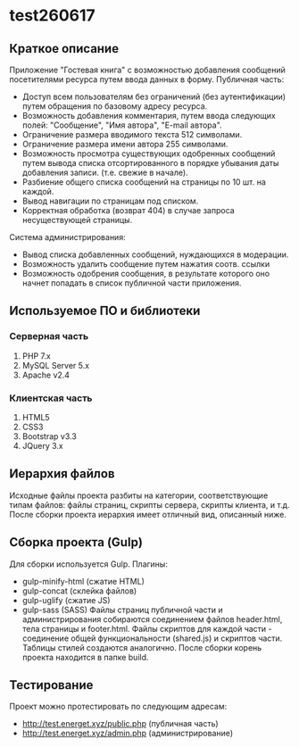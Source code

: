 # test260617

## Краткое описание

Приложение "Гостевая книга" с возможностью добавления сообщений посетителями ресурса путем ввода данных в форму.
Публичная часть:
- Доступ всем пользователям без ограничений (без аутентификации) путем обращения по базовому адресу ресурса.
- Возможность добавления комментария, путем ввода следующих полей: "Сообщение", "Имя автора", "E-mail автора".
- Ограничение размера вводимого текста 512 символами.
- Ограничение размера имени автора 255 символами.
- Возможность просмотра существующих одобренных сообщений путем вывода списка отсортированного
 в порядке убывания даты добавления записи. (т.е. свежие в начале).
- Разбиение общего списка сообщений на страницы по 10 шт. на каждой.
- Вывод навигации по страницам под списком.
- Корректная обработка (возврат 404) в случае запроса несуществующей страницы.

Система администрирования:
- Вывод списка добавленных сообщений, нуждающихся в модерации.
- Возможность удалить сообщение путем нажатия соотв. ссылки
- Возможность одобрения сообщения, в результате которого оно начнет попадать в список публичной части приложения.

## Используемое ПО и библиотеки
### Серверная часть
1. PHP 7.x
2. MySQL Server 5.x
3. Apache v2.4

### Клиентская часть
1. HTML5
2. CSS3
3. Bootstrap v3.3
4. JQuery 3.x

## Иерархия файлов
Исходные файлы проекта разбиты на категории, соответствующие типам файлов: файлы страниц, скрипты сервера, скрипты клиента, и т.д.
После сборки проекта иерархия имеет отличный вид, описанный ниже.

## Сборка проекта (Gulp)
Для сборки используется Gulp. Плагины:
- gulp-minify-html (сжатие HTML)
- gulp-concat (склейка файлов)
- gulp-uglify (сжатие JS)
- gulp-sass (SASS)
Файлы страниц публичной части и администрирования собираются соединением файлов header.html, тела страницы и footer.html.
Файлы скриптов для каждой части - соединение общей функциональности (shared.js) и скриптов части. Таблицы стилей создаются аналогично.
После сборки корень проекта находится в папке build.

## Тестирование
Проект можно протестировать по следующим адресам:
- http://test.energet.xyz/public.php (публичная часть)
- http://test.energet.xyz/admin.php (администрирование)

